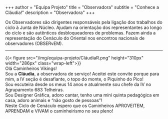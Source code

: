 +++
author = "Equipa Projeto"
title = "Observadora"
subtitle = "Conhece a Cláudia!"
description = "Observadora"
+++

Os Observadores são dirigentes responsáveis pela ligação dos trabalhos do ciclo à Junta de Núcleo. Ajudam na orientação dos representantes ao longo do ciclo e são autênticos desbloqueadores de problemas. Fazem ainda a representação do Cenáculo do Oriental nos encontros nacionais de observadores (OBSERvEM).

---

<!--more-->

{{< figure src="/img/equipa-projeto/CláudiaR.png" height="310px" width="286px" class="wrap-left">}}
​  
Olá Caminheiros Vikings! \
Sou a **Cláudia**, a observadora de serviço! Aceitei este convite porque para mim, a IV seção é desafiante, o topo do monte, o Piquinho do Pico! \
Sou escuteira desde os meus 14 anos e atualmente sou chefe da IV no Agrupamento 683 Telheiras. \
Sou Designer Gráfica, adoro cantar, tenho uma mini quinta pedagógica em casa, adoro animais e “não gosto de pessoas”! \
Neste Ciclo de Cenáculo espero que os Caminheiros APROVEITEM, APRENDAM e VIVAM o caminheirismo no seu pleno!

